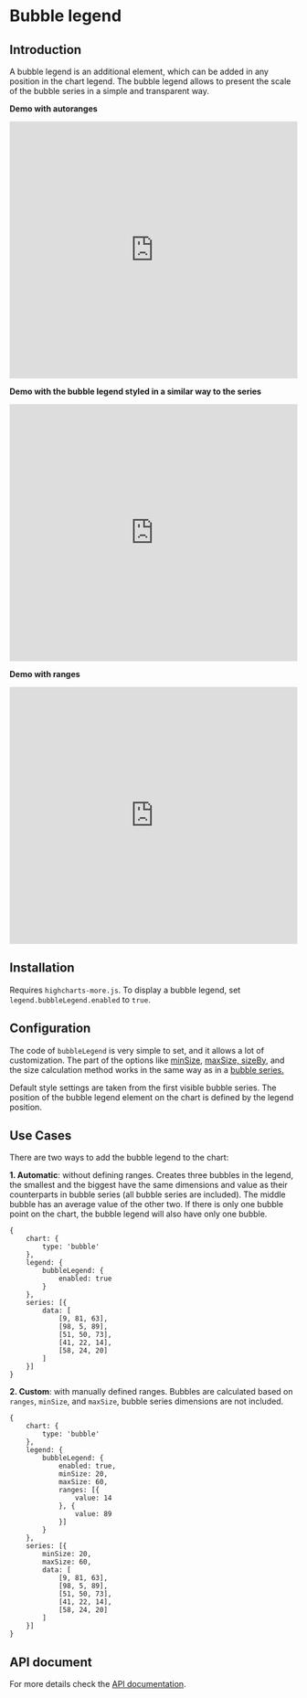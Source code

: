 Bubble legend
===

## Introduction

A bubble legend is an additional element, which can be added in any position in the chart legend. The bubble legend allows to present the scale of the bubble series in a simple and transparent way.

**Demo with autoranges**

<iframe style="width: 100%; height: 450px; border: none;" src=https://www.highcharts.com/samples/embed/highcharts/bubble-legend/autoranges allow="fullscreen"></iframe>

**Demo with the bubble legend styled in a similar way to the series**

<iframe style="width: 100%; height: 450px; border: none;" src=https://www.highcharts.com/samples/embed/highcharts/bubble-legend/similartoseries allow="fullscreen"></iframe>

**Demo with ranges**

<iframe style="width: 100%; height: 450px; border: none;" src=https://www.highcharts.com/samples/embed/highcharts/bubble-legend/ranges allow="fullscreen"></iframe>

Installation
------------

Requires `highcharts-more.js`. To display a bubble legend, set `legend.bubbleLegend.enabled` to `true`.

Configuration
-------------

The code of `bubbleLegend` is very simple to set, and it allows a lot of customization. The part of the options like [minSize,](https://api.highcharts.com/highcharts/legend.bubbleLegend.minSize) [maxSize, ](https://api.highcharts.com/highcharts/legend.bubbleLegend.maxSize)[sizeBy](https://api.highcharts.com/highcharts/legend.bubbleLegend.sizeBy), and the size calculation method works in the same way as in a [bubble series.](https://api.highcharts.com/highcharts/plotOptions.bubble)

Default style settings are taken from the first visible bubble series. The position of the bubble legend element on the chart is defined by the legend position.

Use Cases
---------

There are two ways to add the bubble legend to the chart:

**1. Automatic**: without defining ranges. Creates three bubbles in the legend, the smallest and the biggest have the same dimensions and value as their counterparts in bubble series (all bubble series are included). The middle bubble has an average value of the other two. If there is only one bubble point on the chart, the bubble legend will also have only one bubble.

    
    {
        chart: {
            type: 'bubble'
        },
        legend: {
            bubbleLegend: {
                enabled: true
            }
        },
        series: [{
            data: [
                [9, 81, 63],
                [98, 5, 89],
                [51, 50, 73],
                [41, 22, 14],
                [58, 24, 20]
            ]
        }]
    }

**2. Custom**: with manually defined ranges. Bubbles are calculated based on `ranges`, `minSize`, and `maxSize`, bubble series dimensions are not included.

    
    {
        chart: {
            type: 'bubble'
        },
        legend: {
            bubbleLegend: {
                enabled: true,
                minSize: 20,
                maxSize: 60,
                ranges: [{
                    value: 14
                }, {
                    value: 89
                }]
            }
        },
        series: [{
            minSize: 20,
            maxSize: 60,
            data: [
                [9, 81, 63],
                [98, 5, 89],
                [51, 50, 73],
                [41, 22, 14],
                [58, 24, 20]
            ]
        }]
    }

API document
------------

For more details check the [API documentation](https://api.highcharts.com/highcharts/legend.bubbleLegend).
